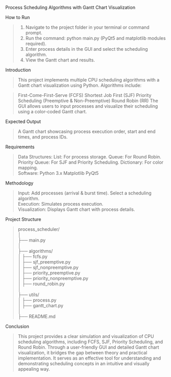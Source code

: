 Process Scheduling Algorithms with Gantt Chart Visualization

How to Run
> 1. Navigate to the project folder in your terminal or command prompt.
> 2. Run the command: python main.py (PyQt5 and matplotlib modules required).
> 3. Enter process details in the GUI and select the scheduling algorithm.
> 4. View the Gantt chart and results.

Introduction
> This project implements multiple CPU scheduling algorithms with a Gantt chart visualization using Python. Algorithms include:

> First-Come-First-Serve (FCFS)
> Shortest Job First (SJF)
> Priority Scheduling (Preemptive & Non-Preemptive)
> Round Robin (RR)
> The GUI allows users to input processes and visualize their scheduling using a color-coded Gantt chart.

Expected Output
> A Gantt chart showcasing process execution order, start and end times, and process IDs.

Requirements
> Data Structures:
>   List: For process storage.
>   Queue: For Round Robin.
>   Priority Queue: For SJF and Priority Scheduling.
>   Dictionary: For color mapping.<br/>
> Software:
>   Python 3.x
>   Matplotlib
>   PyQt5

Methodology
> Input: Add processes (arrival & burst time). Select a scheduling algorithm.<br/>
> Execution: Simulates process execution.<br/>
> Visualization: Displays Gantt chart with process details.<br/>

Project Structure

> process_scheduler/<br/>
> │<br/>
> ├── main.py<br/>
> │<br/>
> ├── algorithms/<br/>
> │   ├── fcfs.py<br/>
> │   ├── sjf_preemptive.py<br/>
> │   ├── sjf_nonpreemptive.py<br/>
> │   ├── priority_preemptive.py<br/>
> │   ├── priority_nonpreemptive.py<br/>
> │   ├── round_robin.py<br/>
> │<br/>
> ├── utils/<br/>
> │   ├── process.py<br/>
> │   ├── gantt_chart.py<br/>
> │<br/>
> ├── README.md<br/>

Conclusion
> This project provides a clear simulation and visualization of CPU scheduling algorithms, including FCFS, SJF, Priority Scheduling, and Round Robin. Through a user-friendly GUI and detailed Gantt chart visualization, it bridges the gap between theory and practical implementation. It serves as an effective tool for understanding and demonstrating scheduling concepts in an intuitive and visually appealing way.
